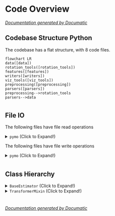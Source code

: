 # Code Overview

[_Documentation generated by Documatic_](https://www.documatic.com)

<!---Documatic-section-Codebase Structure Python-start--->
## Codebase Structure Python

The codebase has a flat structure, with 8 code files.

<!---Documatic-block-system_architecture-start--->
```mermaid
flowchart LR
data([data])
rotation_tools([rotation_tools])
features([features])
writers([writers])
viz_tools([viz_tools])
preprocessing([preprocessing])
parsers([parsers])
preprocessing-->rotation_tools
parsers-->data
```
<!---Documatic-block-system_architecture-end--->

# #
<!---Documatic-section-Codebase Structure Python-end--->

<!---Documatic-section-File IO-start--->
## File IO

<!---Documatic-block-file_io-start--->
The following files have file read operations

<!---Documatic-block-pymo-start--->
<details>
	<summary><code>pymo</code> (Click to Expand!)</summary>

* pymo.parsers
</details>
<!---Documatic-block-pymo-end--->

The following files have file write operations

<!---Documatic-block-pymo-start--->
<details>
	<summary><code>pymo</code> (Click to Expand!)</summary>

* pymo.viz_tools: test.bvh, test.csv
</details>
<!---Documatic-block-pymo-end--->
<!---Documatic-block-file_io-end--->

# #
<!---Documatic-section-File IO-end--->

<!---Documatic-section-Class Hierarchy-start--->
## Class Hierarchy

<!---Documatic-block-BaseEstimator-start--->
<details>
	<summary><code>BaseEstimator</code> (Click to Expand!)</summary>

* pymo.preprocessing.ConstantsRemover
* pymo.preprocessing.DownSampler
* pymo.preprocessing.Flattener
* pymo.preprocessing.JointSelector
* pymo.preprocessing.ListStandardScaler
* pymo.preprocessing.MocapParameterizer
* pymo.preprocessing.Numpyfier
* pymo.preprocessing.RootCentricPositionNormalizer
* pymo.preprocessing.RootTransformer
* pymo.preprocessing.TemplateTransform
</details>
<!---Documatic-block-BaseEstimator-end--->

<!---Documatic-block-TransformerMixin-start--->
<details>
	<summary><code>TransformerMixin</code> (Click to Expand!)</summary>

* pymo.preprocessing.ConstantsRemover
* pymo.preprocessing.DownSampler
* pymo.preprocessing.Flattener
* pymo.preprocessing.JointSelector
* pymo.preprocessing.ListStandardScaler
* pymo.preprocessing.MocapParameterizer
* pymo.preprocessing.Numpyfier
* pymo.preprocessing.RootCentricPositionNormalizer
* pymo.preprocessing.RootTransformer
* pymo.preprocessing.TemplateTransform
</details>
<!---Documatic-block-TransformerMixin-end--->

# #
<!---Documatic-section-Class Hierarchy-end--->

[_Documentation generated by Documatic_](https://www.documatic.com)